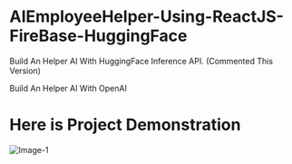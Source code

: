 # AIEmployeeHelper-Using-ReactJS-FireBase-HuggingFace
Build An Helper AI With HuggingFace Inference API. (Commented This Version)

Build An Helper AI With OpenAI

# Here is Project Demonstration

![Image-1](https://github.com/SheikhFoysaldiu/AIEmployeeHelper-Using-ReactJS-FireBase-HuggingFace/assets/87323178/53df1b1a-139f-4bbe-9d49-e4299a8f3623)
